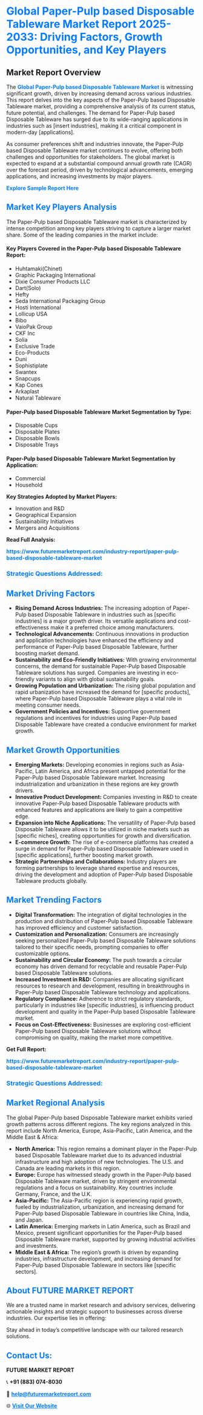 <h1 style="color: #007BFF;">Global Paper-Pulp based Disposable Tableware Market Report 2025-2033: Driving Factors, Growth Opportunities, and Key Players</h1>

<section id="overview">
<h2>Market Report Overview</h2>
<p>The <a href="https://www.futuremarketreport.com/industry-report/paper-pulp-based-disposable-tableware-market" style="color: #007BFF; text-decoration: none;"><strong>Global Paper-Pulp based Disposable Tableware Market</strong></a> is witnessing significant growth, driven by increasing demand across various industries. This report delves into the key aspects of the Paper-Pulp based Disposable Tableware market, providing a comprehensive analysis of its current status, future potential, and challenges. The demand for Paper-Pulp based Disposable Tableware has surged due to its wide-ranging applications in industries such as [insert industries], making it a critical component in modern-day [applications].</p>
<p>As consumer preferences shift and industries innovate, the Paper-Pulp based Disposable Tableware market continues to evolve, offering both challenges and opportunities for stakeholders. The global market is expected to expand at a substantial compound annual growth rate (CAGR) over the forecast period, driven by technological advancements, emerging applications, and increasing investments by major players.</p>
</section>

<section id="overview">
<p><a href="https://www.futuremarketreport.com/request-sample/reportId=27393" style="color: #007BFF; text-decoration: none;"><strong>Explore Sample Report Here</strong></a></p>
</section>

<section id="key-players">
<h2 style="color: #007BFF;">Market Key Players Analysis</h2>
<p>The Paper-Pulp based Disposable Tableware market is characterized by intense competition among key players striving to capture a larger market share. Some of the leading companies in the market include:</p>
<h4>Key Players Covered in the Paper-Pulp based Disposable Tableware Report:</h4>
<ul><li>Huhtamaki(Chinet)</li><li>Graphic Packaging International</li><li>Dixie Consumer Products LLC</li><li>Dart(Solo)</li><li>Hefty</li><li>Seda International Packaging Group</li><li>Hosti International</li><li>Lollicup USA</li><li>Bibo</li><li>VaioPak Group</li><li>CKF Inc</li><li>Solia</li><li>Exclusive Trade</li><li>Eco-Products</li><li>Duni</li><li>Sophistiplate</li><li>Swantex</li><li>Snapcups</li><li>Kap Cones</li><li>Arkaplast</li><li>Natural Tableware</li></ul>
<h4>Paper-Pulp based Disposable Tableware Market Segmentation by Type:</h4>
<ul><li>Disposable Cups</li><li>Disposable Plates</li><li>Disposable Bowls</li><li>Disposable Trays</li></ul>

<h4>Paper-Pulp based Disposable Tableware Market Segmentation by Application:</h4>
<ul><li>Commercial</li><li>Household</li></ul>
<p><strong>Key Strategies Adopted by Market Players:</strong></p>
<ul>
<li>Innovation and R&D</li>
<li>Geographical Expansion</li>
<li>Sustainability Initiatives</li>
<li>Mergers and Acquisitions</li>
</ul>
</section>

<section>
<p><strong>Read Full Analysis: </strong></p><a href="https://www.futuremarketreport.com/industry-report/paper-pulp-based-disposable-tableware-market" style="color: #007BFF; text-decoration: none;"><strong>https://www.futuremarketreport.com/industry-report/paper-pulp-based-disposable-tableware-market</strong></a>
<h3 style="color: #007BFF;">Strategic Questions Addressed:</h3>
</section>

<section id="driving-factors">
<h2 style="color: #007BFF;">Market Driving Factors</h2>
<ul>
<li><strong>Rising Demand Across Industries:</strong> The increasing adoption of Paper-Pulp based Disposable Tableware in industries such as [specific industries] is a major growth driver. Its versatile applications and cost-effectiveness make it a preferred choice among manufacturers.</li>
<li><strong>Technological Advancements:</strong> Continuous innovations in production and application technologies have enhanced the efficiency and performance of Paper-Pulp based Disposable Tableware, further boosting market demand.</li>
<li><strong>Sustainability and Eco-Friendly Initiatives:</strong> With growing environmental concerns, the demand for sustainable Paper-Pulp based Disposable Tableware solutions has surged. Companies are investing in eco-friendly variants to align with global sustainability goals.</li>
<li><strong>Growing Population and Urbanization:</strong> The rising global population and rapid urbanization have increased the demand for [specific products], where Paper-Pulp based Disposable Tableware plays a vital role in meeting consumer needs.</li>
<li><strong>Government Policies and Incentives:</strong> Supportive government regulations and incentives for industries using Paper-Pulp based Disposable Tableware have created a conducive environment for market growth.</li>
</ul>
</section>

<section id="growth-opportunities">
<h2 style="color: #007BFF;">Market Growth Opportunities</h2>
<ul>
<li><strong>Emerging Markets:</strong> Developing economies in regions such as Asia-Pacific, Latin America, and Africa present untapped potential for the Paper-Pulp based Disposable Tableware market. Increasing industrialization and urbanization in these regions are key growth drivers.</li>
<li><strong>Innovative Product Development:</strong> Companies investing in R&D to create innovative Paper-Pulp based Disposable Tableware products with enhanced features and applications are likely to gain a competitive edge.</li>
<li><strong>Expansion into Niche Applications:</strong> The versatility of Paper-Pulp based Disposable Tableware allows it to be utilized in niche markets such as [specific niches], creating opportunities for growth and diversification.</li>
<li><strong>E-commerce Growth:</strong> The rise of e-commerce platforms has created a surge in demand for Paper-Pulp based Disposable Tableware used in [specific applications], further boosting market growth.</li>
<li><strong>Strategic Partnerships and Collaborations:</strong> Industry players are forming partnerships to leverage shared expertise and resources, driving the development and adoption of Paper-Pulp based Disposable Tableware products globally.</li>
</ul>
</section>

<section id="trending-factors">
<h2 style="color: #007BFF;">Market Trending Factors</h2>
<ul>
<li><strong>Digital Transformation:</strong> The integration of digital technologies in the production and distribution of Paper-Pulp based Disposable Tableware has improved efficiency and customer satisfaction.</li>
<li><strong>Customization and Personalization:</strong> Consumers are increasingly seeking personalized Paper-Pulp based Disposable Tableware solutions tailored to their specific needs, prompting companies to offer customizable options.</li>
<li><strong>Sustainability and Circular Economy:</strong> The push towards a circular economy has driven demand for recyclable and reusable Paper-Pulp based Disposable Tableware solutions.</li>
<li><strong>Increased Investment in R&D:</strong> Companies are allocating significant resources to research and development, resulting in breakthroughs in Paper-Pulp based Disposable Tableware technology and applications.</li>
<li><strong>Regulatory Compliance:</strong> Adherence to strict regulatory standards, particularly in industries like [specific industries], is influencing product development and quality in the Paper-Pulp based Disposable Tableware market.</li>
<li><strong>Focus on Cost-Effectiveness:</strong> Businesses are exploring cost-efficient Paper-Pulp based Disposable Tableware solutions without compromising on quality, making the market more competitive.</li>
</ul>
</section>

<section>
<p><strong>Get Full Report: </strong></p><a href="https://www.futuremarketreport.com/industry-report/paper-pulp-based-disposable-tableware-market" style="color: #007BFF; text-decoration: none;"><strong>https://www.futuremarketreport.com/industry-report/paper-pulp-based-disposable-tableware-market</strong></a>
<h3 style="color: #007BFF;">Strategic Questions Addressed:</h3>
</section>


<section id="regional-analysis">
<h2 style="color: #007BFF;">Market Regional Analysis</h2>
<p>The global Paper-Pulp based Disposable Tableware market exhibits varied growth patterns across different regions. The key regions analyzed in this report include North America, Europe, Asia-Pacific, Latin America, and the Middle East & Africa:</p>
<ul>
<li><strong>North America:</strong> This region remains a dominant player in the Paper-Pulp based Disposable Tableware market due to its advanced industrial infrastructure and high adoption of new technologies. The U.S. and Canada are leading markets in this region.</li>
<li><strong>Europe:</strong> Europe has witnessed steady growth in the Paper-Pulp based Disposable Tableware market, driven by stringent environmental regulations and a focus on sustainability. Key countries include Germany, France, and the U.K.</li>
<li><strong>Asia-Pacific:</strong> The Asia-Pacific region is experiencing rapid growth, fueled by industrialization, urbanization, and increasing demand for Paper-Pulp based Disposable Tableware in countries like China, India, and Japan.</li>
<li><strong>Latin America:</strong> Emerging markets in Latin America, such as Brazil and Mexico, present significant opportunities for the Paper-Pulp based Disposable Tableware market, supported by growing industrial activities and investments.</li>
<li><strong>Middle East & Africa:</strong> The region’s growth is driven by expanding industries, infrastructure development, and increasing demand for Paper-Pulp based Disposable Tableware in sectors like [specific sectors].</li>
</ul>
</section>

<footer>
<h2 style="color: #007BFF;">About FUTURE MARKET REPORT</h2>
<p>We are a trusted name in market research and advisory services, delivering actionable insights and strategic support to businesses across diverse industries. Our expertise lies in offering:</p>

<p>Stay ahead in today’s competitive landscape with our tailored research solutions.</p>

<h2 style="color: #007BFF;">Contact Us:</h2>
<p><strong>FUTURE MARKET REPORT</strong></p>
<p>📞 <strong>+91 (883) 074-8030</strong></p>
<p>📧 <strong><a href="mailto:help@futuremarketreport.com" style="color: #007BFF;">help@futuremarketreport.com</a></strong></p>
<p>🌐 <strong><a href="https://www.futuremarketreport.com/" style="color: #007BFF;">Visit Our Website</a></strong></p>
</footer>